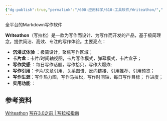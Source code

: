 ```yaml
---
{"dg-publish":true,"permalink":"/600-应用科学/610-工具软件/Writeathon/","tags":["Android","写作"],"noteIcon":""}
---
```


全平台的Markdown写作软件

**Writeathon**（写拉松）是一款为写作而设计、为写作而开发的产品，基于极简理念，提供简洁、高效、专注的写作体验。主要亮点：

-   **沉浸式体验** ：极简设计，聚焦写作区域；
-   **卡片盒**：卡片/时间轴视图，卡片写作模式，弹幕模式，卡片盒子；
-   **写作灵感** ：每日写作话题，写作拾贝，写作大爆炸;
-   **写作引用**：卡片/文章引用、关系图谱、反向链接、引用推荐、引用预览；
-   **写作生涯**：写作热力图，写作马拉松，写作时间轴，每日写作目标； 作进度；
-   **实用功能** ：


## 参考资料
[Writeathon](https://www.writeathon.cn/)
[写在3.0之前 | 写拉松指南](https://guide.writeathon.cn/guide/v3/writeathon-v3-part-one.html)